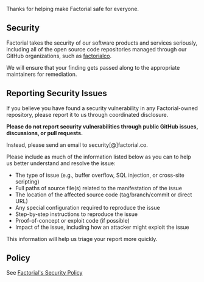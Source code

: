 Thanks for helping make Factorial safe for everyone.

## Security

Factorial takes the security of our software products and services seriously, including all of the open source code repositories managed through our GitHub organizations, such as [factorialco](https://github.com/factorialco).

We will ensure that your finding gets passed along to the appropriate maintainers for remediation.

## Reporting Security Issues

If you believe you have found a security vulnerability in any Factorial-owned repository, please report it to us through coordinated disclosure.

**Please do not report security vulnerabilities through public GitHub issues, discussions, or pull requests.**

Instead, please send an email to security[@]factorial.co.

Please include as much of the information listed below as you can to help us better understand and resolve the issue:

- The type of issue (e.g., buffer overflow, SQL injection, or cross-site scripting)
- Full paths of source file(s) related to the manifestation of the issue
- The location of the affected source code (tag/branch/commit or direct URL)
- Any special configuration required to reproduce the issue
- Step-by-step instructions to reproduce the issue
- Proof-of-concept or exploit code (if possible)
- Impact of the issue, including how an attacker might exploit the issue

This information will help us triage your report more quickly.

## Policy

See [Factorial's Security Policy](https://factorialhr.com/security-policy)

